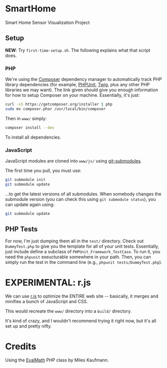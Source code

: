 SmartHome
=========

Smart Home Sensor Visualization Project

## Setup

**NEW**: Try `first-time-setup.sh`. The following explains what that
script does.

### PHP

We're using the [Composer][] dependency manager to automatically track
PHP library dependencies (for example, [PHPUnit][], [Twig][], plus any
other PHP libraries we may want). The link given should give you enough
information for how to setup Composer on your machine.  Essentially,
it's just:

```sh
curl -sS https://getcomposer.org/installer | php
sudo mv composer.phar /usr/local/bin/composer
```

Then in  `www/` simply:

```sh
composer install --dev
```

To install all dependencies.

[Composer]: http://getcomposer.org/doc/00-intro.md
[PHPUnit]: http://www.phpunit.de/manual/3.6/en/writing-tests-for-phpunit.html
[Twig]: http://twig.sensiolabs.org/

### JavaScript

JavaScript modules are cloned into `www/js/` using [git-submodules][].

The first time you pull, you must use:

```sh
git submodule init
git submodule update
```

...to get the latest versions of all submodules. When somebody changes
the submodule version (you can check this using `git submodule status`),
you can update again using:

```sh
git submodule update
```

[git-submodules]: http://git-scm.com/book/en/Git-Tools-Submodules

## PHP Tests

For now, I'm just dumping them all in the `test/` directory. Check out
`DummyTest.php` to give you the template for all of your unit tests.
Essentially, just include define a subclass of
`PHPUnit_Framework_TestCase`. To run it, you need the `phpunit`
exeucturable somewhere in your path. Then, you can simply run the test
in the command line (e.g.,  `phpunit tests/DummyTest.php`).

# EXPERIMENTAL: r.js

We can use [r.js][] to optimize the ENTIRE web site -- basically, it
merges and minifies a bunch of JavaScript and CSS. 

This would recreate the `www/` directory into a `build/` directory. 

It's kind of crazy, and I wouldn't recommend trying it right now, but
it's all set up and pretty nifty.

[r.js]: http://requirejs.org/docs/optimization.html

# Credits

Using the [EvalMath][] PHP class by Miles Kaufmann.

[EvalMath]:
http://www.phpclasses.org/package/2695-PHP-Safely-evaluate-mathematical-expressions.html
